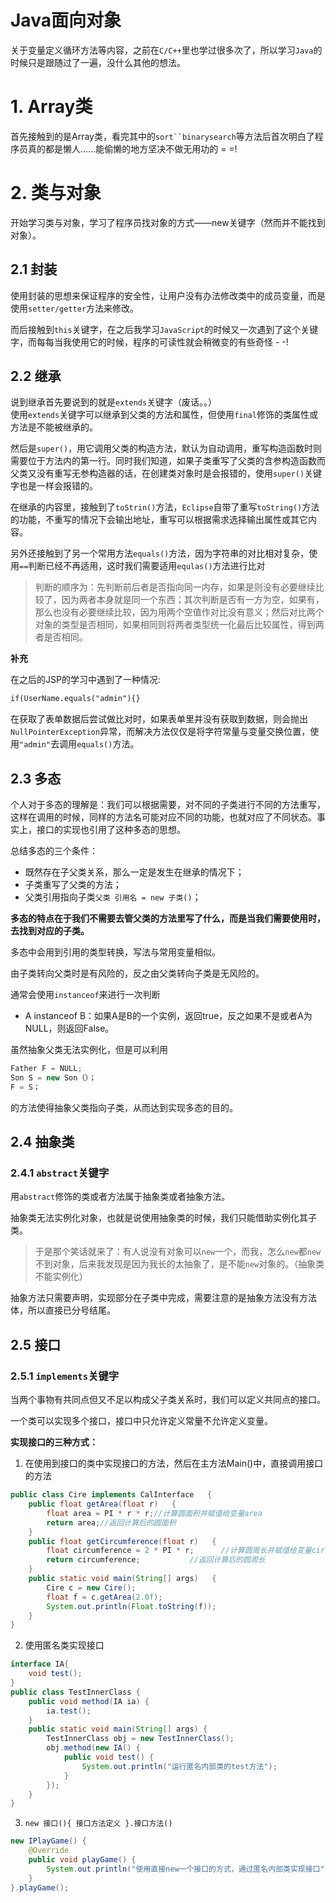 # Java面向对象

关于变量定义循环方法等内容，之前在`C/C++`里也学过很多次了，所以学习`Java`的时候只是跟随过了一遍，没什么其他的想法。

# 1. Array类
首先接触到的是Array类，看完其中的`sort``binarysearch`等方法后首次明白了程序员真的都是懒人……能偷懒的地方坚决不做无用功的 = =!

# 2. 类与对象
开始学习类与对象，学习了程序员找对象的方式——new关键字（然而并不能找到对象）。

## 2.1 封装
使用封装的思想来保证程序的安全性，让用户没有办法修改类中的成员变量，而是使用`setter/getter`方法来修改。

而后接触到`this`关键字，在之后我学习`JavaScript`的时候又一次遇到了这个关键字，而每每当我使用它的时候，程序的可读性就会稍微变的有些奇怪 - -!

## 2.2 继承  
说到继承首先要说到的就是`extends`关键字（废话。。）  
使用`extends`关键字可以继承到父类的方法和属性，但使用`final`修饰的类属性或方法是不能被继承的。

然后是`super()`，用它调用父类的构造方法，默认为自动调用，重写构造函数时则需要位于方法内的第一行。同时我们知道，如果子类重写了父类的含参构造函数而父类又没有重写无参构造器的话，在创建类对象时是会报错的，使用`super()`关键字也是一样会报错的。  

在继承的内容里，接触到了`toStrin()`方法，`Eclipse`自带了重写`toString()`方法的功能，不重写的情况下会输出地址，重写可以根据需求选择输出属性或其它内容。

另外还接触到了另一个常用方法`equals()`方法，因为字符串的对比相对复杂，使用`==`判断已经不再适用，这时我们需要适用`equlas()`方法进行比对

> 判断的顺序为：先判断前后者是否指向同一内存，如果是则没有必要继续比较了，因为两者本身就是同一个东西；其次判断是否有一方为空，如果有，那么也没有必要继续比较，因为用两个空值作对比没有意义；然后对比两个对象的类型是否相同，如果相同则将两者类型统一化最后比较属性，得到两者是否相同。

**补充**

在之后的JSP的学习中遇到了一种情况:
~~~jsp
if(UserName.equals("admin"){}
~~~
在获取了表单数据后尝试做比对时，如果表单里并没有获取到数据，则会抛出`NullPointerException`异常，而解决方法仅仅是将字符常量与变量交换位置，使用`"admin"`去调用`equals()`方法。

## 2.3 多态
个人对于多态的理解是：我们可以根据需要，对不同的子类进行不同的方法重写，这样在调用的时候，同样的方法名可能对应不同的功能，也就对应了不同状态。事实上，接口的实现也引用了这种多态的思想。

总结多态的三个条件：
- 既然存在子父类关系，那么一定是发生在继承的情况下；
- 子类重写了父类的方法；
- 父类引用指向子类`父类 引用名 = new 子类()`；

**多态的特点在于我们不需要去管父类的方法里写了什么，而是当我们需要使用时，去找到对应的子类。**

多态中会用到引用的类型转换，写法与常用变量相似。

由子类转向父类时是有风险的，反之由父类转向子类是无风险的。  

通常会使用`instanceof`来进行一次判断  

- A instanceof B：如果A是B的一个实例，返回true，反之如果不是或者A为NULL，则返回False。

虽然抽象父类无法实例化，但是可以利用
~~~java
Father F = NULL;
Son S = new Son（）；
F = S；
~~~
的方法使得抽象父类指向子类，从而达到实现多态的目的。

## 2.4 抽象类

### 2.4.1 `abstract`关键字

用`abstract`修饰的类或者方法属于抽象类或者抽象方法。

抽象类无法实例化对象，也就是说使用抽象类的时候，我们只能借助实例化其子类。

> 于是那个笑话就来了：有人说没有对象可以`new`一个，而我，怎么`new`都`new`不到对象，后来我发现是因为我长的太抽象了，是不能`new`对象的。（抽象类不能实例化）

抽象方法只需要声明，实现部分在子类中完成，需要注意的是抽象方法没有方法体，所以直接已分号结尾。

## 2.5 接口
    
### 2.5.1 `implements`关键字

当两个事物有共同点但又不足以构成父子类关系时，我们可以定义共同点的接口。

一个类可以实现多个接口，接口中只允许定义常量不允许定义变量。

**实现接口的三种方式：**

1. 在使用到接口的类中实现接口的方法，然后在主方法Main()中，直接调用接口的方法
~~~java
public class Cire implements CalInterface   {  
    public float getArea(float r)   {  
        float area = PI * r * r;//计算圆面积并赋值给变量area  
        return area;//返回计算后的圆面积  
    }  
    public float getCircumference(float r)   {  
        float circumference = 2 * PI * r;      //计算圆周长并赋值给变量circumference  
        return circumference;           //返回计算后的圆周长  
    }  
    public static void main(String[] args)   {  
        Cire c = new Cire();  
        float f = c.getArea(2.0f);  
        System.out.println(Float.toString(f));  
    }  
}
~~~

2. 使用匿名类实现接口
~~~java
interface IA{
    void test();
}
public class TestInnerClass {
    public void method(IA ia) {
        ia.test();
    }
    public static void main(String[] args) {
        TestInnerClass obj = new TestInnerClass();
        obj.method(new IA() {
            public void test() {
                System.out.println("运行匿名内部类的test方法");
            }
        });
    }
}
~~~

3. `new 接口(){ 接口方法定义 }.接口方法()`
~~~java
new IPlayGame() {
    @Override
    public void playGame() {
        System.out.println("使用直接new一个接口的方式，通过匿名内部类实现接口");
    }
}.playGame();
~~~